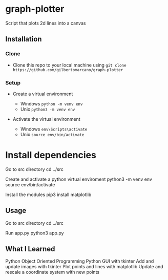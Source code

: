 # graph-plotter
Script that plots 2d lines into a canvas

## Installation

### Clone

- Clone this repo to your local machine using `git clone https://github.com/gilbertomarcano/graph-plotter`

### Setup

- Create a virtual environment
  - Windows `python -m venv env`
  - Unix `python3 -m venv env`

- Activate the virtual environment
  - Windows `env\Scripts\activate`
  - Unix `source env/bin/activate`


# Install dependencies

Go to src directory
cd ../src

Create and activate a python virtual enviroment
python3 -m venv env
source env/bin/activate

Install the modules
pip3 install matplotlib

## Usage

Go to src directory
cd ../src

Run app.py
python3 app.py

## What I Learned
Python Object Oriented Programming
Python GUI with tkinter
Add and update images with tkinter
Plot points and lines with matplotlib
Update and rescale a coordinate system with new points